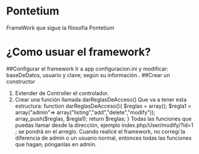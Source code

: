 # Pontetium
FrameWork que sigue la filosofía Pontetium
# ¿Como usuar el framework?
##Configurar el framework
Ir a app configuracion.ini y modificar:
baseDeDatos, usuario y clave; según su información..
##Crear un constructor
1. Extender de Controller el controlador.
2. Crear una función llamada darReglasDeAcceso()
Que va a tener esta estructura:
		function darReglasDeAcceso(){
			$reglas  = array();
			$regla1  = array("admin"=> array("listing","add","delete","modify"));
			array_push($reglas, $regla1);
			return $reglas;
		}
	Todas las funciones que puedas llamar desde la dirección, ejemplo index.php/User/modify/?id=1 ; se pondrá en el arreglo.
	Cuando realicé el framework, no corregí la diferencia de admin o un usuario normal, entonces todas las funciones que hagan; 
	pónganlas en admin.

